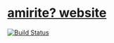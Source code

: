 # [amirite? website](amirite.games)

[![Build Status](https://travis-ci.org/amiritegames/website.svg?branch=master)](https://travis-ci.org/amiritegames/website)

